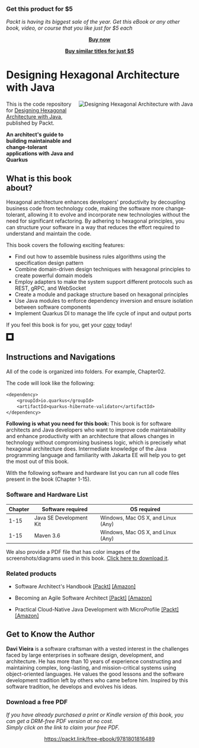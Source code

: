 
### Get this product for $5

<i>Packt is having its biggest sale of the year. Get this eBook or any other book, video, or course that you like just for $5 each</i>


<b><p align='center'>[Buy now](https://packt.link/9781801816489)</p></b>


<b><p align='center'>[Buy similar titles for just $5](https://subscription.packtpub.com/search)</p></b>


# Designing Hexagonal Architecture with Java

<a href="https://www.packtpub.com/product/designing-hexagonal-architecture-with-java-and-quarkus/9781801816489?utm_source=github&utm_medium=repository&utm_campaign=9781801816489"><img src="https://static.packt-cdn.com/products/9781801816489/cover/smaller" alt="Designing Hexagonal Architecture with Java" height="256px" align="right"></a>

This is the code repository for [Designing Hexagonal Architecture with Java](https://www.packtpub.com/product/designing-hexagonal-architecture-with-java-and-quarkus/9781801816489?utm_source=github&utm_medium=repository&utm_campaign=9781801816489), published by Packt.

**An architect's guide to building maintainable and change-tolerant applications with Java and Quarkus**

## What is this book about?
Hexagonal architecture enhances developers' productivity by decoupling business code from technology code, making the software more change-tolerant, allowing it to evolve and incorporate new technologies without the need for significant refactoring. By adhering to hexagonal principles, you can structure your software in a way that reduces the effort required to understand and maintain the code. 

This book covers the following exciting features:
* Find out how to assemble business rules algorithms using the specification design pattern
* Combine domain-driven design techniques with hexagonal principles to create powerful domain models
* Employ adapters to make the system support different protocols such as REST, gRPC, and WebSocket
* Create a module and package structure based on hexagonal principles
* Use Java modules to enforce dependency inversion and ensure isolation between software components
* Implement Quarkus DI to manage the life cycle of input and output ports

If you feel this book is for you, get your [copy](https://www.amazon.com/dp/1801816484) today!

<a href="https://www.packtpub.com/?utm_source=github&utm_medium=banner&utm_campaign=GitHubBanner"><img src="https://raw.githubusercontent.com/PacktPublishing/GitHub/master/GitHub.png" 
alt="https://www.packtpub.com/" border="5" /></a>

## Instructions and Navigations
All of the code is organized into folders. For example, Chapter02.

The code will look like the following:
```
<dependency>
    <groupId>io.quarkus</groupId>
    <artifactId>quarkus-hibernate-validator</artifactId>
</dependency>
```

**Following is what you need for this book:**
This book is for software architects and Java developers who want to improve code maintainability and enhance productivity with an architecture that allows changes in technology without compromising business logic, which is precisely what hexagonal architecture does. Intermediate knowledge of the Java programming language and familiarity with Jakarta EE will help you to get the most out of this book.

With the following software and hardware list you can run all code files present in the book (Chapter 1-15).
### Software and Hardware List
| Chapter | Software required | OS required |
| -------- | ------------------------------------ | ----------------------------------- |
| 1-15 | Java SE Development Kit | Windows, Mac OS X, and Linux (Any) |
| 1-15 | Maven 3.6 | Windows, Mac OS X, and Linux (Any) |

We also provide a PDF file that has color images of the screenshots/diagrams used in this book. [Click here to download it](https://static.packt-cdn.com/downloads/9781801816489_ColorImages.pdf).

### Related products
* Software Architect's Handbook [[Packt]](https://www.packtpub.com/free-ebook/software-architect-s-handbook/9781788624060?utm_source=github&utm_medium=repository&utm_campaign=9781788624060) [[Amazon]](https://www.amazon.com/dp/1788624068)

* Becoming an Agile Software Architect
 [[Packt]](https://www.packtpub.com/product/becoming-an-agile-software-architect/9781800563841?utm_source=github&utm_medium=repository&utm_campaign=9781800563841) [[Amazon]](https://www.amazon.com/dp/1800563841)

* Practical Cloud-Native Java Development with MicroProfile [[Packt]](https://www.packtpub.com/product/practical-cloud-native-java-development-with-microprofile/9781801078801?utm_source=github&utm_medium=repository&utm_campaign=9781801078801) [[Amazon]](https://www.amazon.com/dp/1801078807)

## Get to Know the Author
**Davi Vieira**
is a software craftsman with a vested interest in the challenges faced by large enterprises in software design, development, and architecture. He has more than 10 years of experience constructing and maintaining complex, long-lasting, and mission-critical systems using object-oriented languages. He values the good lessons and the software development tradition left by others who came before him. Inspired by this software tradition, he develops and evolves his ideas.
### Download a free PDF

 <i>If you have already purchased a print or Kindle version of this book, you can get a DRM-free PDF version at no cost.<br>Simply click on the link to claim your free PDF.</i>
<p align="center"> <a href="https://packt.link/free-ebook/9781801816489">https://packt.link/free-ebook/9781801816489 </a> </p>